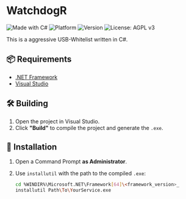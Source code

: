 # WatchdogR
![Made with C#](https://img.shields.io/badge/Made%20with-C%23-239120?style=for-the-badge&logo=c-sharp&logoColor=white) ![Platform](https://img.shields.io/badge/Platform-Windows-blue?style=for-the-badge&logo=windows&logoColor=white)
![Version](https://img.shields.io/badge/Version-1.0-blue?style=for-the-badge) ![License: AGPL v3](https://img.shields.io/badge/License-AGPL%20v3-blue?style=for-the-badge)


This is a aggressive USB-Whitelist written in C#.

## 📦 Requirements

- [.NET Framework](https://dotnet.microsoft.com/)
- [Visual Studio](https://visualstudio.microsoft.com/)

## 🛠️ Building

1. Open the project in Visual Studio.
2. Click **"Build"** to compile the project and generate the `.exe`.

## 🚀 Installation

1. Open a Command Prompt **as Administrator**.
2. Use `installutil` with the path to the compiled `.exe`:

   ```bash
   cd %WINDIR%\Microsoft.NET\Framework[64]\<framework_version>_
   installutil Path\To\YourService.exe

